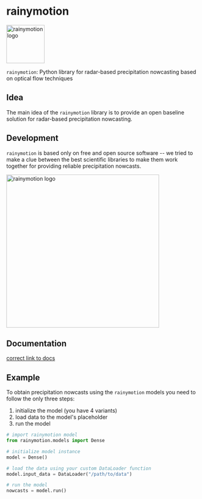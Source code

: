 # rainymotion

<img src="https://raw.githubusercontent.com/hydrogo/rainymotion/master/docs/source/notebooks/images/rainymotion_logo.png?token=AHVXCrIEMLmGdiBWKkgdJvKaMI3zEixFks5bPKkPwA%3D%3D" alt="rainymotion logo" width="100px"/>


`rainymotion`:
Python library for radar-based precipitation nowcasting based on optical flow techniques

## Idea 
The main idea of the `rainymotion` library is to provide an open baseline solution for radar-based precipitation nowcasting. 

## Development
`rainymotion` is based only on free and open source software -- we tried to make a clue between the best scientific libraries to make them work together for providing reliable precipitation nowcasts.

<img src="https://raw.githubusercontent.com/hydrogo/rainymotion/master/docs/source/notebooks/images/rainymotionisbasedonfoss.png?token=AHVXCi_RMqwkS_B0pbmzBHO3ZtdPN5Iiks5bPLEIwA%3D%3D" alt="rainymotion logo" width="400px">

## Documentation

[correct link to docs](example.com)

## Example

To obtain precipitation nowcasts using the `rainymotion` models you need to follow the only three steps: 

1. initialize the model (you have 4 variants)
2. load data to the model's placeholder
3. run the model

```python
# import rainymotion model
from rainymotion.models import Dense

# initialize model instance
model = Dense()

# load the data using your custom DataLoader function
model.input_data = DataLoader("/path/to/data")

# run the model
nowcasts = model.run()
```